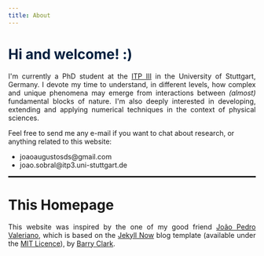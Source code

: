 ```yaml
---
title: About 
---
```


<h1 style="color: #00203FFF;"> Hi and welcome! :) </h1>

<p align="justify"> I'm currently a PhD student at the <a href="https://www.itp3.uni-stuttgart.de/">ITP III</a> in the University of Stuttgart, Germany. I devote my time to understand, in different levels, how complex and unique phenomena may emerge from interactions between <i>(almost)</i> fundamental blocks of nature. I'm also deeply interested in developing, extending and applying numerical techniques in the context of physical sciences. </p>
 
Feel free to send me any e-mail if you want to chat about research, or anything related to this website: 

<ul>
  <li>joaoaugustosds@gmail.com</li>
  <li>joao.sobral@itp3.uni-stuttgart.de </li>
</ul>
  

<hr style="border: 1px solid" noshade>

<h1>This Homepage</h1>
<p style="text-align:justify">This website was inspired by the one of my good friend <a href="https://joaovaleriano.github.io/">João Pedro Valeriano</a>, which is based on the <a href="https://github.com/barryclark/jekyll-now">Jekyll Now</a> blog template (available under the <a href="https://opensource.org/licenses/MIT">MIT Licence</a>), by <a href="https://github.com/barryclark">Barry Clark</a>.</p>
